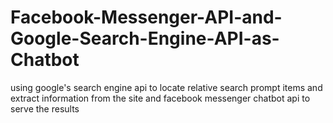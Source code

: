 # Facebook-Messenger-API-and-Google-Search-Engine-API-as-Chatbot
using google's search engine api to locate relative search prompt items and extract information from the site and facebook messenger chatbot api to serve the results 
